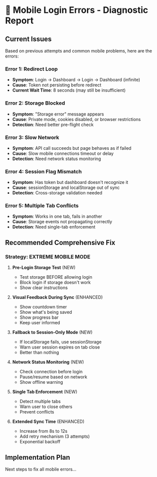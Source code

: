 # 🔴 Mobile Login Errors - Diagnostic Report

## Current Issues

Based on previous attempts and common mobile problems, here are the errors:

### Error 1: Redirect Loop
- **Symptom**: Login → Dashboard → Login → Dashboard (infinite)
- **Cause**: Token not persisting before redirect
- **Current Wait Time**: 8 seconds (may still be insufficient)

### Error 2: Storage Blocked
- **Symptom**: "Storage error" message appears
- **Cause**: Private mode, cookies disabled, or browser restrictions
- **Detection**: Need better pre-flight check

### Error 3: Slow Network
- **Symptom**: API call succeeds but page behaves as if failed
- **Cause**: Slow mobile connections timeout or delay
- **Detection**: Need network status monitoring

### Error 4: Session Flag Mismatch
- **Symptom**: Has token but dashboard doesn't recognize it
- **Cause**: sessionStorage and localStorage out of sync
- **Detection**: Cross-storage validation needed

### Error 5: Multiple Tab Conflicts
- **Symptom**: Works in one tab, fails in another
- **Cause**: Storage events not propagating correctly
- **Detection**: Need single-tab enforcement

## Recommended Comprehensive Fix

### Strategy: EXTREME MOBILE MODE

1. **Pre-Login Storage Test** (NEW)
   - Test storage BEFORE allowing login
   - Block login if storage doesn't work
   - Show clear instructions

2. **Visual Feedback During Sync** (ENHANCED)
   - Show countdown timer
   - Show what's being saved
   - Show progress bar
   - Keep user informed

3. **Fallback to Session-Only Mode** (NEW)
   - If localStorage fails, use sessionStorage
   - Warn user session expires on tab close
   - Better than nothing

4. **Network Status Monitoring** (NEW)
   - Check connection before login
   - Pause/resume based on network
   - Show offline warning

5. **Single Tab Enforcement** (NEW)
   - Detect multiple tabs
   - Warn user to close others
   - Prevent conflicts

6. **Extended Sync Time** (ENHANCED)
   - Increase from 8s to 12s
   - Add retry mechanism (3 attempts)
   - Exponential backoff

## Implementation Plan

Next steps to fix all mobile errors...
